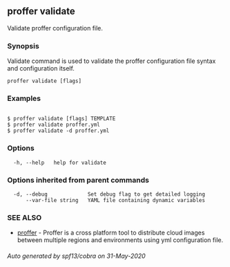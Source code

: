 ## proffer validate

Validate proffer configuration file.

### Synopsis

Validate command is used to validate the proffer configuration file syntax and configuration itself.

```
proffer validate [flags]
```

### Examples

```

$ proffer validate [flags] TEMPLATE
$ proffer validate proffer.yml
$ proffer validate -d proffer.yml
```

### Options

```
  -h, --help   help for validate
```

### Options inherited from parent commands

```
  -d, --debug             Set debug flag to get detailed logging
      --var-file string   YAML file containing dynamic variables
```

### SEE ALSO

* [proffer](proffer.md)	 - Proffer is a cross platform tool to distribute cloud images between multiple regions and environments using yml configuration file.

###### Auto generated by spf13/cobra on 31-May-2020

